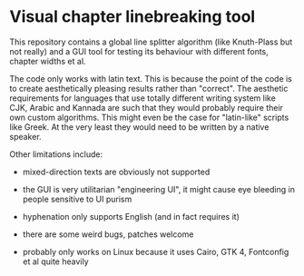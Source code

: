# Visual chapter linebreaking tool

This repository contains a global line splitter algorithm (like
Knuth-Plass but not really) and a GUI tool for testing its behaviour
with different fonts, chapter widths et al.

The code only works with latin text. This is because the point of the
code is to create aesthetically pleasing results rather than
"correct". The aesthetic requirements for languages that use totally
different writing system like CJK, Arabic and Kannada are such that
they would probably require their own custom algorithms. This might
even be the case for "latin-like" scripts like Greek. At the very
least they would need to be written by a native speaker.

Other limitations include:

- mixed-direction texts are obviously not supported

- the GUI is very utilitarian "engineering UI", it might
cause eye bleeding in people sensitive to UI purism

- hyphenation only supports English (and in fact requires it)

- there are some weird bugs, patches welcome

- probably only works on Linux because it uses Cairo, GTK 4, Fontconfig
et al quite heavily
